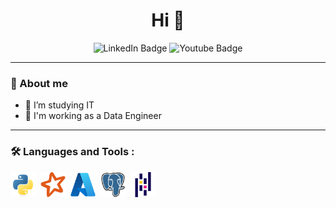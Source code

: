 <div id="main" align="center">
  <h1> Hi 👋 </h1>
  <div id="badges">
  <a>
    <img src="https://img.shields.io/badge/LinkedIn-blue?style=for-the-badge&logo=linkedin&logoColor=white" alt="LinkedIn Badge"/>
  </a>
  <a>
    <img src="https://img.shields.io/badge/-My website-red?style=for-the-badge&logoColor=white" alt="Youtube Badge"/>
  </a>
</div>
</div> 

---


### 💬 About me 
- 🔭 I’m studying IT <br>
- 🌱 I'm working as a Data Engineer <br>
  


---

### :hammer_and_wrench: Languages and Tools :
<div>
  <img src="https://github.com/devicons/devicon/blob/master/icons/python/python-original.svg"  title="Python" alt="Python" width="40" height="40"/>&nbsp;
  <img src="https://github.com/devicons/devicon/blob/master/icons/apachespark/apachespark-original.svg"  title="PySpark" alt="PySpark" width="40" height="40"/>&nbsp;
  <img src="https://github.com/devicons/devicon/blob/master/icons/azure/azure-original.svg" title="Azure" alt="Azure" width="40" height="40"/>&nbsp;
  <img src="https://github.com/devicons/devicon/blob/master/icons/postgresql/postgresql-original.svg" title="PostgreSQL" alt="PostgreSQL" width="40" height="40"/>&nbsp;
  <img src="https://github.com/devicons/devicon/blob/master/icons/pandas/pandas-original.svg"  title="Pandas" alt="Pandas" width="40" height="40"/>&nbsp;
  
</div>
